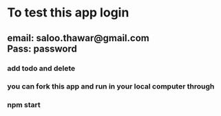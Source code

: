 <h1>To test this app login</h1> 
<h2>email: saloo.thawar@gmail.com<br>
Pass: password</h2>
<h3> add todo and delete<h3>



<p>you can fork this app and run in your local computer through</p> <h3>npm start<h3>
